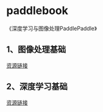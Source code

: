 # paddlebook
《深度学习与图像处理PaddlePaddle》

## 1、图像处理基础
[资源链接](https://aistudio.baidu.com/datasetdetail/253430)

## 2、深度学习基础
[资源链接](https://aistudio.baidu.com/datasetdetail/252154)



